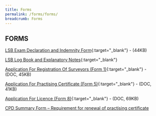 ```yaml
---
title: Forms
permalink: /forms/forms/
breadcrumb: Forms
---
```

## FORMS

[LSB Exam Declaration and Indemnity Form](/files/LSB_Exam_Declaration_and_IndemnityForm_practical_2022.doc/){:target="_blank"} - (44KB)

[LSB Log Book and Explanatory Notes](/files/LSBLogBookandExplanatoryNotes-v1.3.docx){:target="_blank"}

[Application For Registration Of Surveyors (Form 1)](/files/linkclick0317.doc/){:target="_blank"} - (DOC, 45KB)

[Application For Practising Certificate (Form 5)](/files/linkclickbc26.doc/){:target="_blank"} - (DOC, 41KB)

[Application For Licence (Form 8)](/files/linkclick32a1.doc/){:target="_blank"} - (DOC, 69KB)

[CPD Summary Form – Requirement for renewal of practising certificate](/files/CPD_Summary_Form_Apr2022_Final_Published.pdf/)